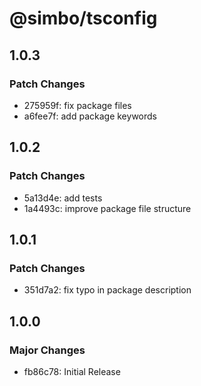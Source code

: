 # @simbo/tsconfig

## 1.0.3

### Patch Changes

- 275959f: fix package files
- a6fee7f: add package keywords

## 1.0.2

### Patch Changes

- 5a13d4e: add tests
- 1a4493c: improve package file structure

## 1.0.1

### Patch Changes

- 351d7a2: fix typo in package description

## 1.0.0

### Major Changes

- fb86c78: Initial Release
